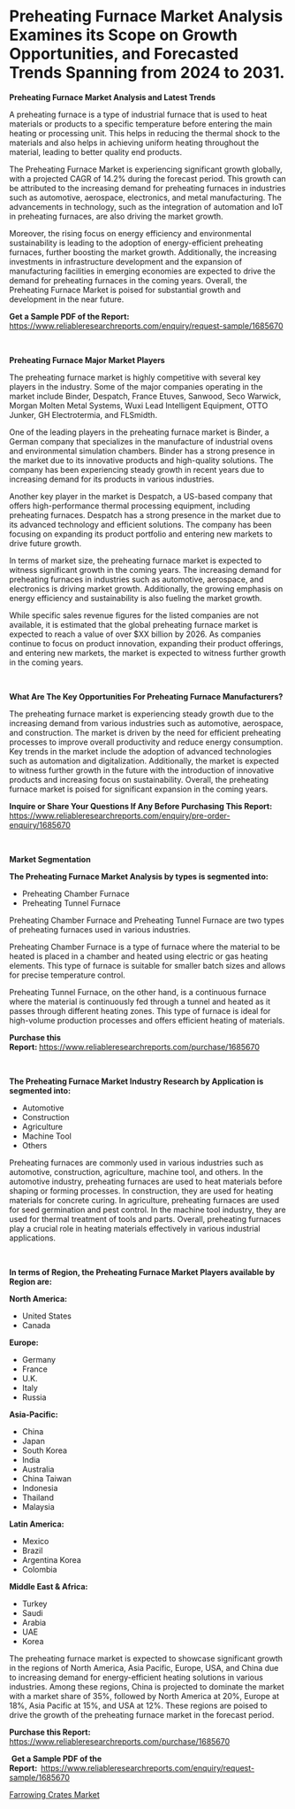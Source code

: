 <p><h1>Preheating Furnace Market Analysis Examines its Scope on Growth Opportunities, and Forecasted Trends Spanning from 2024 to 2031.</h1></p><p><strong>Preheating Furnace Market Analysis and Latest Trends</strong></p>
<p><p>A preheating furnace is a type of industrial furnace that is used to heat materials or products to a specific temperature before entering the main heating or processing unit. This helps in reducing the thermal shock to the materials and also helps in achieving uniform heating throughout the material, leading to better quality end products.</p><p>The Preheating Furnace Market is experiencing significant growth globally, with a projected CAGR of 14.2% during the forecast period. This growth can be attributed to the increasing demand for preheating furnaces in industries such as automotive, aerospace, electronics, and metal manufacturing. The advancements in technology, such as the integration of automation and IoT in preheating furnaces, are also driving the market growth.</p><p>Moreover, the rising focus on energy efficiency and environmental sustainability is leading to the adoption of energy-efficient preheating furnaces, further boosting the market growth. Additionally, the increasing investments in infrastructure development and the expansion of manufacturing facilities in emerging economies are expected to drive the demand for preheating furnaces in the coming years. Overall, the Preheating Furnace Market is poised for substantial growth and development in the near future.</p></p>
<p><strong>Get a Sample PDF of the Report:&nbsp;</strong> <a href="https://www.reliableresearchreports.com/enquiry/request-sample/1685670">https://www.reliableresearchreports.com/enquiry/request-sample/1685670</a></p>
<p>&nbsp;</p>
<p><strong>Preheating Furnace Major Market Players</strong></p>
<p><p>The preheating furnace market is highly competitive with several key players in the industry. Some of the major companies operating in the market include Binder, Despatch, France Etuves, Sanwood, Seco Warwick, Morgan Molten Metal Systems, Wuxi Lead Intelligent Equipment, OTTO Junker, GH Electrotermia, and FLSmidth.</p><p>One of the leading players in the preheating furnace market is Binder, a German company that specializes in the manufacture of industrial ovens and environmental simulation chambers. Binder has a strong presence in the market due to its innovative products and high-quality solutions. The company has been experiencing steady growth in recent years due to increasing demand for its products in various industries.</p><p>Another key player in the market is Despatch, a US-based company that offers high-performance thermal processing equipment, including preheating furnaces. Despatch has a strong presence in the market due to its advanced technology and efficient solutions. The company has been focusing on expanding its product portfolio and entering new markets to drive future growth.</p><p>In terms of market size, the preheating furnace market is expected to witness significant growth in the coming years. The increasing demand for preheating furnaces in industries such as automotive, aerospace, and electronics is driving market growth. Additionally, the growing emphasis on energy efficiency and sustainability is also fueling the market growth.</p><p>While specific sales revenue figures for the listed companies are not available, it is estimated that the global preheating furnace market is expected to reach a value of over $XX billion by 2026. As companies continue to focus on product innovation, expanding their product offerings, and entering new markets, the market is expected to witness further growth in the coming years.</p></p>
<p>&nbsp;</p>
<p><strong>What Are The Key Opportunities For Preheating Furnace Manufacturers?</strong></p>
<p><p>The preheating furnace market is experiencing steady growth due to the increasing demand from various industries such as automotive, aerospace, and construction. The market is driven by the need for efficient preheating processes to improve overall productivity and reduce energy consumption. Key trends in the market include the adoption of advanced technologies such as automation and digitalization. Additionally, the market is expected to witness further growth in the future with the introduction of innovative products and increasing focus on sustainability. Overall, the preheating furnace market is poised for significant expansion in the coming years.</p></p>
<p><strong>Inquire or Share Your Questions If Any Before Purchasing This Report:</strong> <a href="https://www.reliableresearchreports.com/enquiry/pre-order-enquiry/1685670">https://www.reliableresearchreports.com/enquiry/pre-order-enquiry/1685670</a></p>
<p>&nbsp;</p>
<p><strong>Market Segmentation</strong></p>
<p><strong>The Preheating Furnace Market Analysis by types is segmented into:</strong></p>
<p><ul><li>Preheating Chamber Furnace</li><li>Preheating Tunnel Furnace</li></ul></p>
<p><p>Preheating Chamber Furnace and Preheating Tunnel Furnace are two types of preheating furnaces used in various industries. </p><p>Preheating Chamber Furnace is a type of furnace where the material to be heated is placed in a chamber and heated using electric or gas heating elements. This type of furnace is suitable for smaller batch sizes and allows for precise temperature control.</p><p>Preheating Tunnel Furnace, on the other hand, is a continuous furnace where the material is continuously fed through a tunnel and heated as it passes through different heating zones. This type of furnace is ideal for high-volume production processes and offers efficient heating of materials.</p></p>
<p><strong>Purchase this Report:&nbsp;</strong><a href="https://www.reliableresearchreports.com/purchase/1685670">https://www.reliableresearchreports.com/purchase/1685670</a></p>
<p>&nbsp;</p>
<p><strong>The Preheating Furnace Market Industry Research by Application is segmented into:</strong></p>
<p><ul><li>Automotive</li><li>Construction</li><li>Agriculture</li><li>Machine Tool</li><li>Others</li></ul></p>
<p><p>Preheating furnaces are commonly used in various industries such as automotive, construction, agriculture, machine tool, and others. In the automotive industry, preheating furnaces are used to heat materials before shaping or forming processes. In construction, they are used for heating materials for concrete curing. In agriculture, preheating furnaces are used for seed germination and pest control. In the machine tool industry, they are used for thermal treatment of tools and parts. Overall, preheating furnaces play a crucial role in heating materials effectively in various industrial applications.</p></p>
<p>&nbsp;</p>
<p><strong>In terms of Region, the Preheating Furnace Market Players available by Region are:</strong></p>
<p>
    <p> <strong> North America: </strong>
        <ul>
            <li>United States</li>
            <li>Canada</li>
        </ul>
        </p> 
    <p> <strong> Europe: </strong>
        <ul>
            <li>Germany</li>
            <li>France</li>
            <li>U.K.</li>
            <li>Italy</li>
            <li>Russia</li>
        </ul>
        </p> 
    <p> <strong> Asia-Pacific: </strong>
        <ul>
            <li>China</li>
            <li>Japan</li>
            <li>South Korea</li>
            <li>India</li>
            <li>Australia</li>
            <li>China Taiwan</li>
            <li>Indonesia</li>
            <li>Thailand</li>
            <li>Malaysia</li>
        </ul>
        </p> 
    <p> <strong> Latin America: </strong>
        <ul>
            <li>Mexico</li>
            <li>Brazil</li>
            <li>Argentina Korea</li>
            <li>Colombia</li>
        </ul>
        </p> 
    <p> <strong> Middle East & Africa: </strong>
        <ul>
            <li>Turkey</li>
            <li>Saudi</li>
            <li>Arabia</li>
            <li>UAE</li>
            <li>Korea</li>
        </ul>
    </p>
    </p>
<p><p>The preheating furnace market is expected to showcase significant growth in the regions of North America, Asia Pacific, Europe, USA, and China due to increasing demand for energy-efficient heating solutions in various industries. Among these regions, China is projected to dominate the market with a market share of 35%, followed by North America at 20%, Europe at 18%, Asia Pacific at 15%, and USA at 12%. These regions are poised to drive the growth of the preheating furnace market in the forecast period.</p></p>
<p><strong>Purchase this Report: </strong><a href="https://www.reliableresearchreports.com/purchase/1685670">https://www.reliableresearchreports.com/purchase/1685670</a></p>
<p>&nbsp;<strong>Get a Sample PDF of the Report:&nbsp;&nbsp;</strong><a href="https://www.reliableresearchreports.com/enquiry/request-sample/1685670">https://www.reliableresearchreports.com/enquiry/request-sample/1685670</a></p>
<p><strong></strong></p>
<p><p><a href="https://github.com/kathiaseamanalvaradovlprc2h/Market-Research-Report-List-1/blob/main/farrowing-crates-market.md">Farrowing Crates Market</a></p></p>